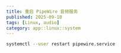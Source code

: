 ```yaml
---
title: 重启 PipeWire 音频服务
published: 2025-09-10
tags: [Linux, audio]
category: app::linux::system
---
```


```sh
systemctl --user restart pipewire.service
```
